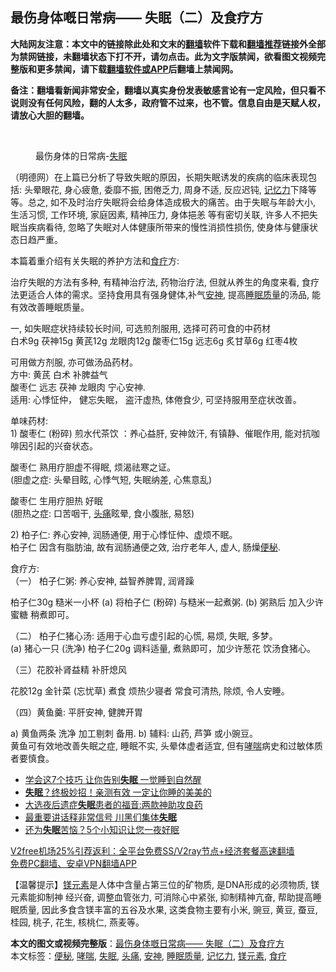  <h2>最伤身体嘅日常病—— 失眠（二）及食疗方</h2> <p class="notice"><b>大陆网友注意：本文中的链接除此处和文末的<a href="https://github.com/bannedbook/fanqiang" >翻墙</a>软件下载和<a href="https://github.com/killgcd/justmysocks/blob/master/README.md">翻墙推荐</a>链接外全部为禁网链接，未翻墙状态下打不开，请勿点击。此为文字版禁闻，欲看图文视频完整版和更多禁闻，请下载<a href="https://github.com/bannedbook/fanqiang">翻墙软件或APP</a>后翻墙上禁闻网。</p><p>备注：翻墙看新闻非常安全，翻墙以真实身份发表敏感言论有一定风险，但只看不说则没有任何风险，翻的人太多，政府管不过来，也不管。信息自由是天赋人权，请放心大胆的翻墙。</b></p>  <div class="entry"> <br /> <figure><figcaption class="wp-caption-text">最伤身体的日常病-<a href="https://www.bannedbook.org/bnews/tag/%e5%a4%b1%e7%9c%a0/" class="st_tag internal_tag" rel="tag" title="标签 失眠 下的日志">失眠</a></figcaption></figure> <p>（明德网）在上篇已分析了导致失眠的原因，长期失眠诱发的疾病的临床表现包括: 头晕眼花, 身心疲惫, 委靡不振, 困倦乏力, 周身不适, 反应迟钝, <a href="https://www.bannedbook.org/bnews/tag/%e8%ae%b0%e5%bf%86%e5%8a%9b/" class="st_tag internal_tag" rel="tag" title="标签 记忆力 下的日志">记忆力</a>下降等等。总之, 如不及时治疗失眠将会给身体造成极大的痛苦。由于失眠与年龄大小, 生活习惯, 工作环境, 家庭因素, 精神压力, 身体挹恙 等有密切关联, 许多人不把失眠当疾病看待, 忽略了失眠对人体健康所带来的慢性消损性损伤, 使身体与健康状态日趋严重。</p> <p>本篇着重介绍有关失眠的养护方法和<a href="https://www.bannedbook.org/bnews/tag/%e9%a3%9f%e7%96%97/" class="st_tag internal_tag" rel="tag" title="标签 食疗 下的日志">食疗</a>方:</p> <p>治疗失眠的方法有多种, 有精神治疗法, 药物治疗法, 但就从养生的角度来看, 食疗法更适合人体的需求。坚持食用具有强身健体,补气<a href="https://www.bannedbook.org/bnews/tag/%E5%AE%89%E7%A5%9E/" class="st_tag internal_tag" rel="tag" title="标签 安神 下的日志">安神</a>, 提高<a href="https://www.bannedbook.org/bnews/tag/%E7%9D%A1%E7%9C%A0%E8%B4%A8%E9%87%8F/" class="st_tag internal_tag" rel="tag" title="标签 睡眠质量 下的日志">睡眠质量</a>的汤品, 能有效改善睡眠质量。</p> <p>一, 如失眠症状持续较长时间, 可选煎剂服用, 选择可药可食的中药材<br /> 白术9g 茯神15g 黄芪12g 龙眼肉12g 酸枣仁15g 远志6g 炙甘草6g 红枣4枚</p> <p>可用做方剂服, 亦可做汤品药材。<br /> 方中: 黄芪 白术 补脾益气<br /> 酸枣仁 远志 茯神 龙眼肉 宁心安神.<br /> 适用: 心悸怔仲， 健忘失眠， 盗汗虚热, 体倦食少, 可坚持服用至症状改善。</p>  <p>单味药材:<br /> 1) 酸枣仁 (粉碎) 煎水代茶饮 ：养心益肝, 安神敛汗, 有镇静、催眠作用, 能对抗咖啡因引起的兴奋状态。</p> <p>酸枣仁 熟用疗胆虚不得眠, 烦渴祛寒之证。<br /> (胆虚之症: 头晕目眩, 心悸气短, 失眠纳差, 心焦意乱)</p> <p>酸枣仁 生用疗胆热 好眠<br /> (胆热之症: 口苦咽干, <a href="https://www.bannedbook.org/bnews/tag/%e5%a4%b4%e7%97%9b/" class="st_tag internal_tag" rel="tag" title="标签 头痛 下的日志">头痛</a>眩晕, 食小腹胀, 易怒)</p> <p>2) 柏子仁: 养心安神, 润肠通便, 用于心悸怔仲、虚烦不眠。<br /> 柏子仁 因含有脂肪油, 故有润肠通便之效, 治疗老年人, 虚人, 肠燥<a href="https://www.bannedbook.org/bnews/tag/%e4%be%bf%e7%a7%98/" class="st_tag internal_tag" rel="tag" title="标签 便秘 下的日志">便秘</a>.</p> <p>食疗方:<br /> （一） 柏子仁粥: 养心安神, 益智养脾胃, 润肾躁</p>  <p>柏子仁30g 糙米一小杯 (a) 将柏子仁 (粉碎) 与糙米一起煮粥. (b) 粥熟后 加入少许蜜糖 稍煮即可。</p> <p>（二） 柏子仁猪心汤: 适用于心血亏虚引起的心慌, 易烦, 失眠, 多梦。<br /> (a) 猪心一只 (洗净) 柏子仁20g 调料适量, 煮熟即可，加少许葱花 饮汤食猪心。</p> <p>（三）花胶补肾益精 补肝熄风</p> <p>花胶12g 金针菜 (忘忧草) 煮食 烦热少寝者 常食可清热, 除烦, 令人安睡。</p> <p>（四）黄鱼羹: 平肝安神, 健脾开胃</p>  <p>a) 黄鱼两条 洗净 加工剔刺 备用. b) 辅料: 山药, 芦笋 或小豌豆。<br /> 黄鱼可有效地改善失眠之症, 睡眠不实, 头晕体虚者适宜, 但有<a href="https://www.bannedbook.org/bnews/tag/%E5%93%AE%E5%96%98/" class="st_tag internal_tag" rel="tag" title="标签 哮喘 下的日志">哮喘</a>病史和过敏体质者要慎食。</p> <ul class='op-related-articles' title='相关阅读'> <li><a href='https://www.bannedbook.org/bnews/health/20201215/1447884.html' target='_blank'>学会这7个技巧 让你告别<b>失眠</b> 一觉睡到自然醒</a></li> <li><a href='https://www.bannedbook.org/bnews/health/20201212/1446256.html' target='_blank'><b>失眠</b>？终极妙招！亲测有效 一定让你睡的美美的</a></li> <li><a href='https://www.bannedbook.org/bnews/cbnews/20201212/1446108.html' target='_blank'>大选夜后遗症<b>失眠</b>患者的福音:两款神助攻良药</a></li> <li><a href='https://www.bannedbook.org/bnews/comments/20201207/1443443.html' target='_blank'>最重要讲话释非常信号 川黑们集体<b>失眠</b></a></li> <li><a href='https://www.bannedbook.org/bnews/comments/20201124/1436255.html' target='_blank'>还为<b>失眠</b>苦恼？5个小知识让您一夜好眠</a></li> </ul> <p class="texttj"> <a href="https://www.bannedbook.org/forum23/topic22702.html" target="_blank">V2free机场25%引荐返利：全平台免费SS/V2ray节点+经济套餐高速翻墙</a><br/> <a href="https://github.com/bannedbook/fanqiang/wiki/%E7%A6%81%E9%97%BB%E7%BD%91%E5%AE%89%E5%8D%93%E7%BF%BB%E5%A2%99%E6%96%B0%E9%97%BBAPP" target="_blank">免费PC翻墙、安卓VPN翻墙APP</a></p><p>【温馨提示】<a href="https://www.bannedbook.org/bnews/tag/%E9%95%81%E5%85%83%E7%B4%A0/" class="st_tag internal_tag" rel="tag" title="标签 镁元素 下的日志">镁元素</a>是人体中含量占第三位的矿物质, 是DNA形成的必须物质, 镁元素能抑制神 经兴奋, 调整血管张力, 可消除心中紧张, 抑制精神亢奋, 帮助提高睡眠质量, 因此多食含镁丰富的五谷及水果, 这类食物主要有小米, 豌豆, 黄豆, 蚕豆, 桂园, 桃子, 花生, 核桃仁, 燕麦等。</p><a name='sharetosocial'></a>       <div><b>本文的图文或视频完整版</b>：<a href='https://www.bannedbook.org/bnews/comments/20201226/1455465.html'>最伤身体嘅日常病—— 失眠（二）及食疗方</a></div>  </div><!--END ENTRY--> <div class="postfooter"> <div>本文标签：<a href="https://www.bannedbook.org/bnews/tag/%e4%be%bf%e7%a7%98/" rel="tag">便秘</a>, <a href="https://www.bannedbook.org/bnews/tag/%E5%93%AE%E5%96%98/" rel="tag">哮喘</a>, <a href="https://www.bannedbook.org/bnews/tag/%e5%a4%b1%e7%9c%a0/" rel="tag">失眠</a>, <a href="https://www.bannedbook.org/bnews/tag/%e5%a4%b4%e7%97%9b/" rel="tag">头痛</a>, <a href="https://www.bannedbook.org/bnews/tag/%E5%AE%89%E7%A5%9E/" rel="tag">安神</a>, <a href="https://www.bannedbook.org/bnews/tag/%E7%9D%A1%E7%9C%A0%E8%B4%A8%E9%87%8F/" rel="tag">睡眠质量</a>, <a href="https://www.bannedbook.org/bnews/tag/%e8%ae%b0%e5%bf%86%e5%8a%9b/" rel="tag">记忆力</a>, <a href="https://www.bannedbook.org/bnews/tag/%E9%95%81%E5%85%83%E7%B4%A0/" rel="tag">镁元素</a>, <a href="https://www.bannedbook.org/bnews/tag/%e9%a3%9f%e7%96%97/" rel="tag">食疗</a></div>  </div><!--END POSTFOOTER--> 